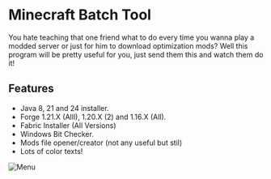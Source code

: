 # Minecraft Batch Tool
You hate teaching that one friend what to do every time you wanna play a modded server or just for him to download optimization mods? Well this program will be pretty useful for you, just send them this and watch them do it!

## Features

 -  Java 8, 21 and 24 installer.
  -  Forge 1.21.X (Alll), 1.20.X (2) and 1.16.X (All).
 -   Fabric Installer (All Versions)
 -  Windows Bit Checker.
 -   Mods file opener/creator (not any useful but stil)
  -  Lots of color texts!

![Menu](https://private-user-images.githubusercontent.com/109427414/430525081-81f67efd-eac8-4956-957c-88b8c3b3ccf2.png?jwt=eyJhbGciOiJIUzI1NiIsInR5cCI6IkpXVCJ9.eyJpc3MiOiJnaXRodWIuY29tIiwiYXVkIjoicmF3LmdpdGh1YnVzZXJjb250ZW50LmNvbSIsImtleSI6ImtleTUiLCJleHAiOjE3NDM4MDEzMjMsIm5iZiI6MTc0MzgwMTAyMywicGF0aCI6Ii8xMDk0Mjc0MTQvNDMwNTI1MDgxLTgxZjY3ZWZkLWVhYzgtNDk1Ni05NTdjLTg4YjhjM2IzY2NmMi5wbmc_WC1BbXotQWxnb3JpdGhtPUFXUzQtSE1BQy1TSEEyNTYmWC1BbXotQ3JlZGVudGlhbD1BS0lBVkNPRFlMU0E1M1BRSzRaQSUyRjIwMjUwNDA0JTJGdXMtZWFzdC0xJTJGczMlMkZhd3M0X3JlcXVlc3QmWC1BbXotRGF0ZT0yMDI1MDQwNFQyMTEwMjNaJlgtQW16LUV4cGlyZXM9MzAwJlgtQW16LVNpZ25hdHVyZT1lNTgyNGY2Y2NjMzIzMmJmZjAxZDhmZDRmMDY4ZDQzMDJjMzJkYjZiOTIxYjcwNmUxNGIzOWQyNDJlMzE5ZDFmJlgtQW16LVNpZ25lZEhlYWRlcnM9aG9zdCJ9.3xLpxkmrm8Jft0AFqc0GbtAFwvjZL3o2s6GFqplMRQY)